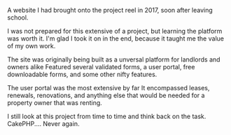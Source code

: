 A website I had brought onto the project reel in 2017, soon after leaving school.

I was not prepared for this extensive of a project, but learning the platform was worth it.
I'm glad I took it on in the end, because it taught me the value of my own work.

The site was originally being built as a unversal platform for landlords and owners alike
Featured several validated forms, a user portal, free downloadable forms, and some other nifty features.

The user portal was the most extensive by far
It encompassed leases, renewals, renovations, and anything else that would be needed for a property owner that was renting.

I still look at this project from time to time and think back on the task.
CakePHP.... Never again.
